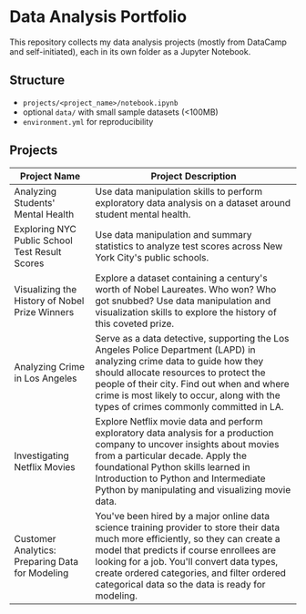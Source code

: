 # Data Analysis Portfolio

This repository collects my data analysis projects (mostly from DataCamp and self-initiated),
each in its own folder as a Jupyter Notebook.

## Structure
- `projects/<project_name>/notebook.ipynb`
- optional `data/` with small sample datasets (<100MB)
- `environment.yml` for reproducibility

## Projects
| Project Name | Project Description |
|---------------|----------------------|
| Analyzing Students' Mental Health | Use data manipulation skills to perform exploratory data analysis on a dataset around student mental health. |
| Exploring NYC Public School Test Result Scores | Use data manipulation and summary statistics to analyze test scores across New York City's public schools. |
| Visualizing the History of Nobel Prize Winners | Explore a dataset containing a century's worth of Nobel Laureates. Who won? Who got snubbed? Use data manipulation and visualization skills to explore the history of this coveted prize. |
| Analyzing Crime in Los Angeles | Serve as a data detective, supporting the Los Angeles Police Department (LAPD) in analyzing crime data to guide how they should allocate resources to protect the people of their city. Find out when and where crime is most likely to occur, along with the types of crimes commonly committed in LA. |
| Investigating Netflix Movies | Explore Netflix movie data and perform exploratory data analysis for a production company to uncover insights about movies from a particular decade. Apply the foundational Python skills learned in Introduction to Python and Intermediate Python by manipulating and visualizing movie data. |
| Customer Analytics: Preparing Data for Modeling | You've been hired by a major online data science training provider to store their data much more efficiently, so they can create a model that predicts if course enrollees are looking for a job. You'll convert data types, create ordered categories, and filter ordered categorical data so the data is ready for modeling. |
